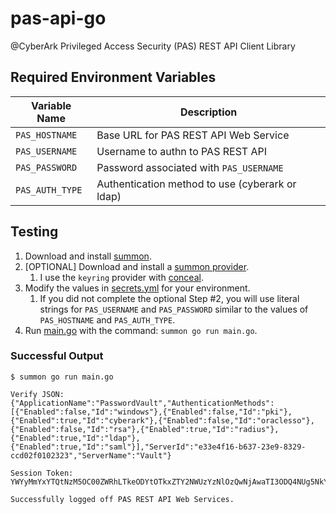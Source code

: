 # pas-api-go
@CyberArk Privileged Access Security (PAS) REST API Client Library

## Required Environment Variables

| Variable Name | Description |
| --- | --- |
| `PAS_HOSTNAME` | Base URL for PAS REST API Web Service |
| `PAS_USERNAME` | Username to authn to PAS REST API |
| `PAS_PASSWORD` | Password associated with `PAS_USERNAME` |
| `PAS_AUTH_TYPE` | Authentication method to use (cyberark or ldap) |

## Testing

1. Download and install [summon](https://cyberark.github.io/summon).
2. [OPTIONAL] Download and install a [summon provider](https://cyberark.github.io/summon/#providers).
   1. I use the `keyring` provider with [conceal](https://github.com/infamousjoeg/conceal).
3. Modify the values in [secrets.yml]() for your environment.
   1. If you did not complete the optional Step #2, you will use literal strings for `PAS_USERNAME` and `PAS_PASSWORD` similar to the values of `PAS_HOSTNAME` and `PAS_AUTH_TYPE`.
4. Run [main.go]() with the command: `summon go run main.go`.

### Successful Output

```shell
$ summon go run main.go

Verify JSON:
{"ApplicationName":"PasswordVault","AuthenticationMethods":[{"Enabled":false,"Id":"windows"},{"Enabled":false,"Id":"pki"},{"Enabled":true,"Id":"cyberark"},{"Enabled":false,"Id":"oraclesso"},{"Enabled":false,"Id":"rsa"},{"Enabled":true,"Id":"radius"},{"Enabled":true,"Id":"ldap"},{"Enabled":true,"Id":"saml"}],"ServerId":"e33e4f16-b637-23e9-8329-ccd02f0102323","ServerName":"Vault"}

Session Token:
YWYyMmYxYTQtNzM5OC00ZWRhLTkeODYtOTkxZTY2NWUzYzNlOzQwNjAwaTI3ODQ4NUg5NkY7MDAwMDAwMDI4NUE4OTcxMkYwNTI1RjY2RjA3QzI5NDRGrEYyOTVCNjVCNjMxODcyMUQ2M0VCMUFEN0VCRjn5MzA0NTIzNDUyMDAwMDAwMDA7

Successfully logged off PAS REST API Web Services.
```